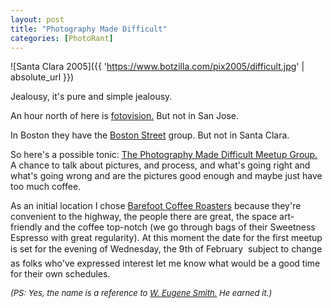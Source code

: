 ```yaml
---
layout: post
title: "Photography Made Difficult"
categories: [PhotoRant]
---
```



![Santa Clara 2005]({{ 'https://www.botzilla.com/pix2005/difficult.jpg' | absolute_url }})


Jealousy, it's pure and simple jealousy.

An hour north of here is <a href="http://www.fotovision.org">fotovision.</a> But not in San Jose.

In Boston they have the <a href="http://groups.yahoo.com/group/bostonstreet/">Boston Street</a> group. But not in Santa Clara.

So here's a possible tonic: <a href="http://photo.meetup.com/339/" target="_blank">The Photography Made Difficult Meetup Group.</a> A chance to talk about pictures, and process, and what's going right and what's going wrong and are the pictures good enough and maybe just have too much coffee. 

<!--more-->
As an initial location I chose <a href="http://www.barefootcoffeeroasters.com/" target="_blank">Barefoot Coffee Roasters</a> because they're convenient to the highway, the people there are great, the space art-friendly and the coffee top-notch (we go through bags of their Sweetness Espresso with great regularity). At this moment the date for the first meetup is set for the evening of Wednesday, the 9th of February &#151; subject to change as folks who've expressed interest let me know what would be a good time for their own schedules.

<i><font size="-1">(PS: Yes, the name is a reference to <a href="http://www.amazon.com/exec/obidos/tg/detail/-/B00005UQ8N/104-0997542-9741556?v=glance">W. Eugene Smith.</a> He earned it.)</font></i>
